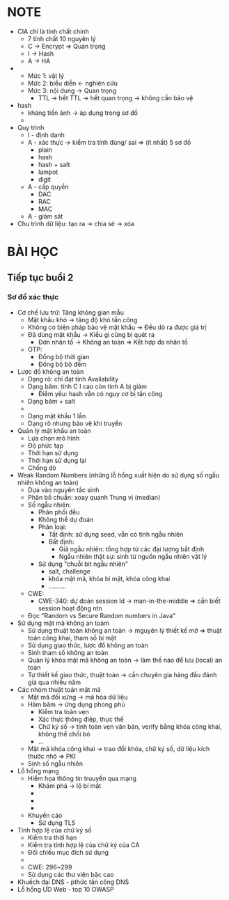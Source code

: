 # NOTE

- CIA chỉ là tính chất chính
  - 7 tính chất 10 nguyên lý
  - C -> Encrypt => Quan trọng
  - I -> Hash
  - A -> HA
- - Mức 1: vật lý
  - Mức 2: biểu diễn <- nghiên cứu
  - Mức 3: nội dung -> Quan trọng
    - TTL -> hết TTL -> hết quan trọng -> không cần bảo vệ
- hash
  - kháng tiền ảnh -> áp dụng trong sơ đồ
  -
- Quy trình
  - I - định danh
  - A - xác thực -> kiểm tra tính đúng/ sai => (ít nhất) 5 sơ đồ
    - plain
    - hash
    - hash + salt
    - lampot
    - digit
  - A - cấp quyền
    - DAC
    - RAC
    - MAC
  - A - giám sát
- Chu trình dữ liệu: tạo ra -> chia sẻ -> xóa

# BÀI HỌC

## Tiếp tục buổi 2

### Sơ đồ xác thực

- Cơ chế lưu trữ: Tăng không gian mẫu
  - Mật khẩu khó -> tăng độ khó tấn công
  - Không có biện pháp bảo vệ mật khẩu -> Đều dò ra được giá trị
  - Đã dùng mật khẩu -> Kiểu gì cũng bị quét ra
    - Đơn nhân tố -> Không an toàn => Kết hợp đa nhân tố
  - OTP:
    - Đồng bộ thời gian
    - Đồng bộ bộ đếm
- Lược đồ không an toàn
  - Dạng rõ: chỉ đạt tính Availability
  - Dạng băm: tính C I cao còn tính A bị giảm
    - Điểm yếu: hash vẫn có nguy cơ bị tấn công
  - Dạng băm + salt
  -
  - Dạng mật khẩu 1 lần
  - Dạng rõ nhưng bảo vệ khi truyền
- Quản lý mật khẩu an toàn
  - Lựa chọn mô hình
  - Độ phức tạp
  - Thời hạn sử dụng
  - Thời hạn sử dụng lại
  - Chống dò
- Weak Random Numbers (những lỗ hổng xuất hiện do sử dụng số ngẫu nhiên không an toàn)
  - Dựa vào nguyên tắc sinh
  - Phân bố chuẩn: xoay quanh Trung vị (median)
  - Số ngẫu nhiên:
    - Phân phối đều
    - Không thể dự đoán
    - Phân loại:
      - Tất định: sử dụng seed, vẫn có tính ngẫu nhiên
      - Bất định:
        - Giả ngẫu nhiên: tổng hợp từ các đại lượng bất định
        - Ngẫu nhiên thật sự: sinh từ nguồn ngẫu nhiên vật lý
    - Sử dụng "chuỗi bit ngẫu nhiên"
      - salt, challenge
      - khóa mật mã, khóa bí mật, khóa công khai
      - ..........
  - CWE:
    - CWE-340: dự đoán session Id -> man-in-the-middle => cần biết session hoạt động ntn
  - Đọc "Random vs Secure Random numbers in Java"
- Sử dụng mật mã không an toàm
  - Sử dụng thuật toán không an toàn -> mguyên lý thiết kế mở => thuật toán công khai, tham số bí mật
  - Sử dụng giao thức, lược đồ không an toàn
  - Sinh tham số không an toàn
  - Quản lý khóa mật mã không an toàn -> làm thế nào để lưu (local) an toàn
  - Tự thiết kế giao thức, thuật toán -> cần chuyên gia hàng đầu đánh giá qua nhiều năm
- Các nhóm thuật toán mật mã
  - Mật mã đối xứng -> mã hóa dữ liệu
  - Hàm băm -> ứng dụng phong phú
    - Kiểm tra toàn vẹn
    - Xác thực thông điệp, thực thể
    - Chữ ký số -> tính toàn vẹn văn bản, verify bằng khóa công khai, không thể chối bỏ
    - ...
  - Mật mã khóa công khai -> trao đổi khóa, chữ ký số, dữ liệu kích thước nhỏ => PKI
  - Sinh số ngẫu nhiên
- Lỗ hổng mạng
  - Hiểm họa thông tin truuyền qua mạng
    - Khám phá -> lộ bí mật
    -
    -
    -
  - Khuyến cáo
    - Sử dụng TLS
- Tính hợp lệ của chữ ký số
  - Kiểm tra thời hạn
  - Kiểm tra tính hợp lệ của chữ ký của CA
  - Đối chiếu mục đích sử dụng
  -
  - CWE: 296~299
  - Sử dụng các thư viện bậc cao
- Khuếch đại DNS - pthức tấn công DNS
- Lỗ hổng ƯD Web - top 10 OWASP
